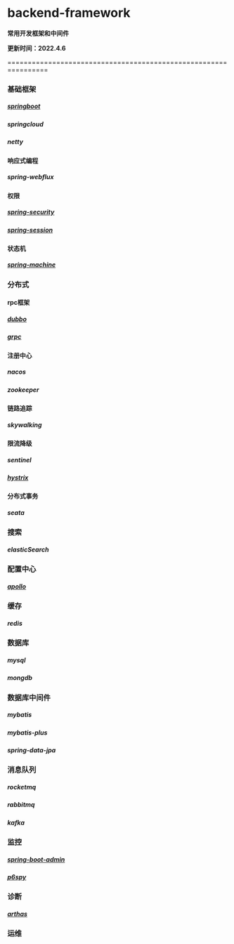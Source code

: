 # backend-framework
**常用开发框架和中间件**

**更新时间：2022.4.6**

================================================================

### 基础框架

##### [springboot](https://github.com/spring-projects/spring-boot)

##### springcloud

##### netty

#### 响应式编程

##### spring-webflux

#### 权限

##### [spring-security](https://github.com/spring-projects/spring-security)

##### [spring-session](https://github.com/spring-projects/spring-session)

#### 状态机

##### [spring-machine](https://github.com/spring-projects/spring-statemachine)

### 分布式

#### rpc框架

##### [dubbo](https://github.com/apache/dubbo)

##### [grpc](https://github.com/grpc/grpc-java)

#### 注册中心

##### nacos

##### zookeeper

#### 链路追踪

##### skywalking

#### 限流降级

##### sentinel

##### [hystrix](https://github.com/Netflix/Hystrix)

#### 分布式事务

##### seata

### 搜索

##### elasticSearch

### 配置中心

##### [apollo](https://github.com/apolloconfig/apollo)

### 缓存

##### redis

### 数据库

##### mysql

##### mongdb

### 数据库中间件

##### mybatis

##### mybatis-plus

##### spring-data-jpa

### 消息队列

##### rocketmq

##### rabbitmq

##### kafka

### 监控

##### [spring-boot-admin](https://github.com/codecentric/spring-boot-admin)

##### [p6spy](https://github.com/p6spy/p6spy)

### 诊断

##### [arthas](https://github.com/alibaba/arthas)

### 运维

